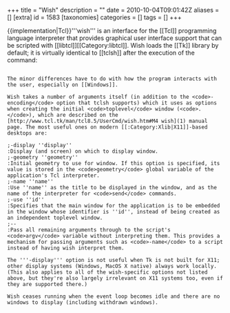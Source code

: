 +++
title = "Wish"
description = ""
date = 2010-10-04T09:01:42Z
aliases = []
[extra]
id = 1583
[taxonomies]
categories = []
tags = []
+++

{{implementation|Tcl}}'''wish''' is an interface  for the [[Tcl]] programming language interpreter that provides graphical user interface support that can be scripted with [[libtcl]][[Category:libtcl]].  Wish loads the [[Tk]] library by default; it is virtually identical to [[tclsh]] after the execution of the command:

```tcl>package require Tk</lang

The minor differences have to do with how the program interacts with the user, especially on [[Windows]].

Wish takes a number of arguments itself (in addition to the <code>-encoding</code> option that tclsh supports) which it uses as options when creating the initial <code>toplevel</code> window (<code>.</code>), which are described on the [http://www.tcl.tk/man/tcl8.5/UserCmd/wish.htm#M4 wish](1) manual page. The most useful ones on modern [[:Category:Xlib|X11]]-based desktops are:

;-display ''display''
:Display (and screen) on which to display window.
;-geometry ''geometry''
:Initial geometry to use for window. If this option is specified, its value is stored in the <code>geometry</code> global variable of the application's Tcl interpreter.
;-name ''name''
:Use ''name'' as the title to be displayed in the window, and as the name of the interpreter for <code>send</code> commands.
;-use ''id''
:Specifies that the main window for the application is to be embedded in the window whose identifier is ''id'', instead of being created as an independent toplevel window.
;--
:Pass all remaining arguments through to the script's <code>argv</code> variable without interpreting them. This provides a mechanism for passing arguments such as <code>-name</code> to a script instead of having wish interpret them.

The '''-display''' option is not useful when Tk is not built for X11; other display systems (Windows, MacOS X native) always work locally. (This also applies to all of the wish-specific options not listed above, but they're also largely irrelevant on X11 systems too, even if they are supported there.)

Wish ceases running when the event loop becomes idle and there are no windows to display (including withdrawn windows).
